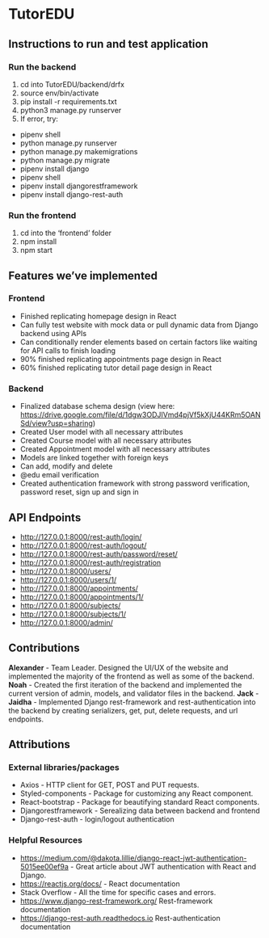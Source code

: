 # TutorEDU

## Instructions to run and test application
### Run the backend
1. cd into TutorEDU/backend/drfx
2. source env/bin/activate
3. pip install -r requirements.txt
4. python3 manage.py runserver
5. If error, try:
 * pipenv shell
 * python manage.py runserver
 * python manage.py makemigrations
 * python manage.py migrate
 * pipenv install django
 * pipenv shell
 * pipenv install djangorestframework
 * pipenv install django-rest-auth

### Run the frontend
1. cd into the ‘frontend’ folder
2. npm install
3. npm start

## Features we’ve implemented
### Frontend
* Finished replicating homepage design in React
* Can fully test website with mock data or pull dynamic data from Django backend using APIs
* Can conditionally render elements based on certain factors like waiting for API calls to finish loading
* 90% finished replicating appointments page design in React
* 60% finished replicating tutor detail page design in React

### Backend
* Finalized database schema design (view here: https://drive.google.com/file/d/1dgw3ODJIVmd4pjVf5kXjU44KRm5OANSd/view?usp=sharing)
* Created User model with all necessary attributes
* Created Course model with all necessary attributes
* Created Appointment model with all necessary attributes
* Models are linked together with foreign keys
* Can add, modify and delete
* @edu email verification
* Created authentication framework with strong password verification, password reset, sign up and sign in

## API Endpoints
* http://127.0.0.1:8000/rest-auth/login/
* http://127.0.0.1:8000/rest-auth/logout/
* http://127.0.0.1:8000/rest-auth/password/reset/
* http://127.0.0.1:8000/rest-auth/registration
* http://127.0.0.1:8000/users/
* http://127.0.0.1:8000/users/1/
* http://127.0.0.1:8000/appointments/
* http://127.0.0.1:8000/appointments/1/
* http://127.0.0.1:8000/subjects/
* http://127.0.0.1:8000/subjects/1/
* http://127.0.0.1:8000/admin/

## Contributions
**Alexander** - Team Leader. Designed the UI/UX of the website and implemented the majority of the frontend as well as some of the backend.
**Noah** - Created the first iteration of the backend and implemented the current version of admin, models, and validator files in the backend.
**Jack** - 
**Jaidha** - Implemented Django rest-framework and rest-authentication into the backend by creating serializers, get, put, delete requests, and url endpoints.

## Attributions
### External libraries/packages
* Axios - HTTP client for GET, POST and PUT requests.
* Styled-components - Package for customizing any React component.
* React-bootstrap - Package for beautifying standard React components.
* Djangorestframework - Serealizing data between backend and frontend
* Django-rest-auth - login/logout authentication

### Helpful Resources
* https://medium.com/@dakota.lillie/django-react-jwt-authentication-5015ee00ef9a - Great article about JWT authentication with React and Django.
* https://reactjs.org/docs/ - React documentation
* Stack Overflow - All the time for specific cases and errors.
* https://www.django-rest-framework.org/ Rest-framework documentation
* https://django-rest-auth.readthedocs.io Rest-authentication documentation

